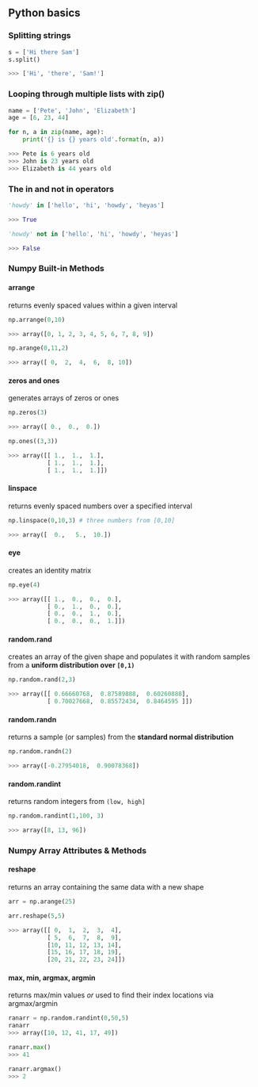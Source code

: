 ## Python basics

### Splitting strings

```python
s = ['Hi there Sam']
s.split()

>>> ['Hi', 'there', 'Sam!']
```

### Looping through multiple lists with zip()

```python
name = ['Pete', 'John', 'Elizabeth']
age = [6, 23, 44]

for n, a in zip(name, age):
    print('{} is {} years old'.format(n, a))

>>> Pete is 6 years old
>>> John is 23 years old
>>> Elizabeth is 44 years old
```

### The in and not in operators

```python
'howdy' in ['hello', 'hi', 'howdy', 'heyas']

>>> True
```

```python
'howdy' not in ['hello', 'hi', 'howdy', 'heyas']

>>> False
```

### Numpy Built-in Methods

#### arrange
returns evenly spaced values within a given interval

```python
np.arrange(0,10)

>>> array([0, 1, 2, 3, 4, 5, 6, 7, 8, 9])
```

```python
np.arange(0,11,2)

>>> array([ 0,  2,  4,  6,  8, 10])
```

#### zeros and ones
generates arrays of zeros or ones

```python
np.zeros(3)

>>> array([ 0.,  0.,  0.])
```

```python
np.ones((3,3))

>>> array([[ 1.,  1.,  1.],
           [ 1.,  1.,  1.],
           [ 1.,  1.,  1.]])
```

#### linspace
returns evenly spaced numbers over a specified interval

```python
np.linspace(0,10,3) # three numbers from [0,10]

>>> array([  0.,   5.,  10.]) 
```

#### eye
creates an identity matrix

```python
np.eye(4)

>>> array([[ 1.,  0.,  0.,  0.],
           [ 0.,  1.,  0.,  0.],
           [ 0.,  0.,  1.,  0.],
           [ 0.,  0.,  0.,  1.]])
```

#### random.rand
creates an array of the given shape and populates it with random samples from a **uniform distribution over ```[0,1)```**

```python
np.random.rand(2,3)

>>> array([[ 0.66660768,  0.87589888,  0.60260888],
           [ 0.70027668,  0.85572434,  0.8464595 ]])
```

#### random.randn
returns a sample (or samples) from the **standard normal distribution**

```python
np.random.randn(2)

>>> array([-0.27954018,  0.90078368])
```

#### random.randint
returns random integers from ```(low, high]```

```python
np.random.randint(1,100, 3)

>>> array([8, 13, 96])
```

### Numpy Array Attributes & Methods

#### reshape
returns an array containing the same data with a new shape

```python
arr = np.arange(25)

arr.reshape(5,5)

>>> array([[ 0,  1,  2,  3,  4],
           [ 5,  6,  7,  8,  9],
           [10, 11, 12, 13, 14],
           [15, 16, 17, 18, 19],
           [20, 21, 22, 23, 24]])
```

#### max, min, argmax, argmin
returns max/min values *or* used to find their index locations via argmax/argmin

```python
ranarr = np.random.randint(0,50,5)
ranarr
>>> array([10, 12, 41, 17, 49])

ranarr.max()
>>> 41

ranarr.argmax()
>>> 2
```







